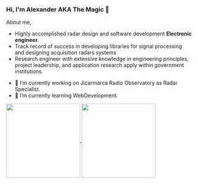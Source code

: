### Hi, I'm Alexander AKA The Magic 👋

About me,
* Highly accomplished radar design and software development **Electronic engineer**.
* Track record of success in developing libraries for signal processing and designing acquisition radars systems
* Research engineer with extensive knowledge in engineering principles, project leadership, and application research apply within government institutions.

- 🔭 I’m currently working on Jicarmarca Radio Observatory as Radar Specialist.
- 🌱 I’m currently learning WebDevelopment.


<a href="https://github.com/anuraghazra/github-readme-stats">
  <img height=200 align="center" src="https://github-readme-stats.vercel.app/api?username=sebastianVP" />
</a>
<a href="https://github.com/anuraghazra/convoychat">
  <img height=200 align="center" src="https://github-readme-stats.vercel.app/api/top-langs?username=sebastianVP&layout=compact&langs_count=8&card_width=330" />
</a>
<!--
**sebastianVP/sebastianVP** is a ✨ _special_ ✨ repository because its `README.md` (this file) appears on your GitHub profile.

Here are some ideas to get you started:

- 🔭 I’m currently working on ...
- 🌱 I’m currently learning ...
- 👯 I’m looking to collaborate on ...
- 🤔 I’m looking for help with ...
- 💬 Ask me about ...
- 📫 How to reach me: ...
- 😄 Pronouns: ...
- ⚡ Fun fact: ...
-->
